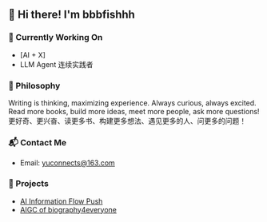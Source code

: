 ## 👋 Hi there! I'm bbbfishhh

### 🔭 Currently Working On
- [AI + X]
- LLM Agent 连续实践者

### 📝 Philosophy
Writing is thinking, maximizing experience. Always curious, always excited. Read more books, build more ideas, meet more people, ask more questions!
更好奇、更兴奋、读更多书、构建更多想法、遇见更多的人、问更多的问题！

### 📬 Contact Me
- Email: [yuconnects@163.com](mailto:yuconnects@163.com)

### 🚀 Projects
- [AI Information Flow Push](https://github.com/all-dataa/InfoFlow4Venture)
- [AIGC of biography4everyone](https://github.com/all-dataa/individual_biograph)
